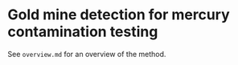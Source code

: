 # Gold mine detection for mercury contamination testing

See `overview.md` for an overview of the method.
